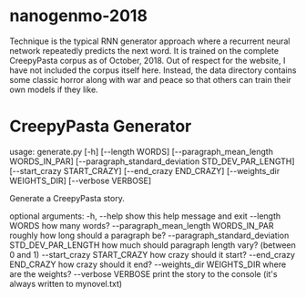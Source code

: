# nanogenmo-2018
Technique is the typical RNN generator approach where a recurrent neural network repeatedly predicts the next word. It is trained on the complete CreepyPasta corpus as of October, 2018. Out of respect for the website, I have not included the corpus itself here. Instead, the data directory contains some classic horror along with war and peace so that others can train their own models if they like.


# CreepyPasta Generator
usage: generate.py [-h] [--length WORDS] [--paragraph_mean_length WORDS_IN_PAR]
                   [--paragraph_standard_deviation STD_DEV_PAR_LENGTH] [--start_crazy START_CRAZY] [--end_crazy END_CRAZY]
                   [--weights_dir WEIGHTS_DIR] [--verbose VERBOSE]

Generate a CreepyPasta story.

optional arguments:
  -h, --help            show this help message and exit
  --length WORDS        how many words?
  --paragraph_mean_length WORDS_IN_PAR
                        roughly how long should a paragraph be?
  --paragraph_standard_deviation STD_DEV_PAR_LENGTH
                        how much should paragraph length vary? (between 0 and 1)
  --start_crazy START_CRAZY
                        how crazy should it start?
  --end_crazy END_CRAZY
                        how crazy should it end?
  --weights_dir WEIGHTS_DIR
                        where are the weights?
  --verbose VERBOSE     print the story to the console (it's always written to mynovel.txt)
